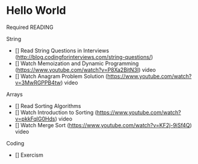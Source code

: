 # Hello World

Required READING

String

- [] Read String Questions in Interviews (http://blog.codingforinterviews.com/string-questions/)
- [] Watch Memoization and Dynamic Programming (https://www.youtube.com/watch?v=P8Xa2BitN3I) video
- [] Watch Anagram Problem Solution (https://www.youtube.com/watch?v=3MwRGPPB4tw) video

Arrays

- [] Read Sorting Algorithms
- [] Watch Introduction to Sorting (https://www.youtube.com/watch?v=pkkFqlG0Hds) video
- [] Watch Merge Sort (https://www.youtube.com/watch?v=KF2j-9iSf4Q) video

Coding

- [] Exercism

